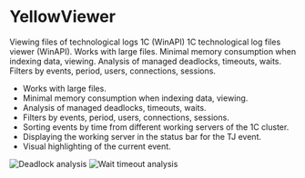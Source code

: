 # YellowViewer
Viewing files of technological logs 1C (WinAPI)
1C technological log files viewer (WinAPI). Works with large files. Minimal memory consumption when indexing data, viewing. Analysis of managed deadlocks, timeouts, waits. Filters by events, period, users, connections, sessions.
  - Works with large files.
  - Minimal memory consumption when indexing data, viewing.
  - Analysis of managed deadlocks, timeouts, waits.
  - Filters by events, period, users, connections, sessions.
  - Sorting events by time from different working servers of the 1C cluster.
  - Displaying the working server in the status bar for the TJ event.
  - Visual highlighting of the current event.

![Deadlock analysis](https://github.com/sdf1979/YellowViewer/tree/main/screenshots/001.png)
![Wait timeout analysis](https://github.com/sdf1979/YellowViewer/tree/main/screenshots/001.png)
